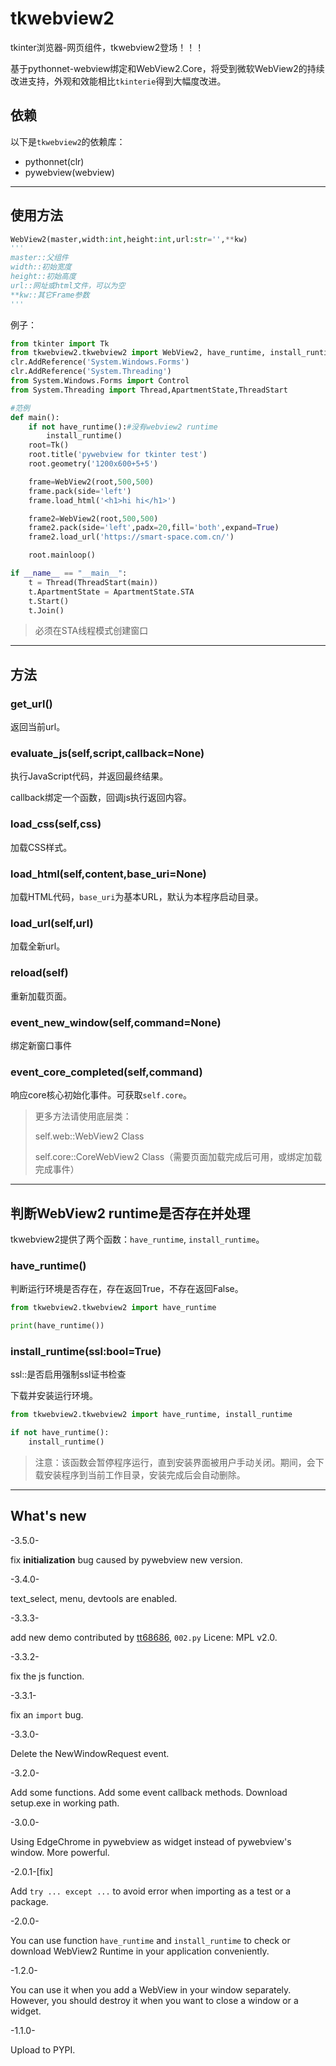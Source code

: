 # tkwebview2

tkinter浏览器-网页组件，tkwebview2登场！！！

基于pythonnet-webview绑定和WebView2.Core，将受到微软WebView2的持续改进支持，外观和效能相比`tkinterie`得到大幅度改进。

## 依赖

以下是`tkwebview2`的依赖库：

- pythonnet(clr)
- pywebview(webview)

---

## 使用方法

```python
WebView2(master,width:int,height:int,url:str='',**kw)
'''
master::父组件
width::初始宽度
height::初始高度
url::网址或html文件，可以为空
**kw::其它Frame参数
'''
```

例子：

```python
from tkinter import Tk
from tkwebview2.tkwebview2 import WebView2, have_runtime, install_runtime
clr.AddReference('System.Windows.Forms')
clr.AddReference('System.Threading')
from System.Windows.Forms import Control
from System.Threading import Thread,ApartmentState,ThreadStart    

#范例
def main():
    if not have_runtime():#没有webview2 runtime
        install_runtime()
    root=Tk()
    root.title('pywebview for tkinter test')
    root.geometry('1200x600+5+5')

    frame=WebView2(root,500,500)
    frame.pack(side='left')
    frame.load_html('<h1>hi hi</h1>')

    frame2=WebView2(root,500,500)
    frame2.pack(side='left',padx=20,fill='both',expand=True)
    frame2.load_url('https://smart-space.com.cn/')

    root.mainloop()

if __name__ == "__main__":
    t = Thread(ThreadStart(main))
    t.ApartmentState = ApartmentState.STA
    t.Start()
    t.Join()
```

> 必须在STA线程模式创建窗口

---

## 方法

### get_url()

返回当前url。

### evaluate_js(self,script,callback=None)

执行JavaScript代码，并返回最终结果。

callback绑定一个函数，回调js执行返回内容。

### load_css(self,css)

加载CSS样式。

### load_html(self,content,base_uri=None)

加载HTML代码，`base_uri`为基本URL，默认为本程序启动目录。

### load_url(self,url)

加载全新url。

### reload(self)

重新加载页面。

### event_new_window(self,command=None)

绑定新窗口事件

### event_core_completed(self,command)

响应core核心初始化事件。可获取`self.core`。

> 更多方法请使用底层类：
> 
> self.web::WebView2 Class
> 
> self.core::CoreWebView2 Class（需要页面加载完成后可用，或绑定加载完成事件）

---

## 判断WebView2 runtime是否存在并处理

tkwebview2提供了两个函数：`have_runtime`, `install_runtime`。

### have_runtime()

判断运行环境是否存在，存在返回True，不存在返回False。

```python
from tkwebview2.tkwebview2 import have_runtime

print(have_runtime())
```

### install_runtime(ssl:bool=True)

ssl::是否启用强制ssl证书检查

下载并安装运行环境。

```python
from tkwebview2.tkwebview2 import have_runtime, install_runtime

if not have_runtime():
    install_runtime()
```

> 注意：该函数会暂停程序运行，直到安装界面被用户手动关闭。期间，会下载安装程序到当前工作目录，安装完成后会自动删除。

---

## What's new

-3.5.0-

fix **initialization** bug caused by pywebview new version.

-3.4.0-

text_select, menu, devtools  are enabled.

-3.3.3-

add new demo contributed by [tt68686](https://blog.csdn.net/tt68686), `002.py` Licene: MPL v2.0.

-3.3.2-

fix the js function.

-3.3.1-

fix an `import` bug.

-3.3.0-

Delete the NewWindowRequest event.

-3.2.0-

Add some functions. Add some event callback methods. Download setup.exe in working path.

-3.0.0-

Using EdgeChrome in pywebview as widget instead of pywebview's window. More powerful.

-2.0.1-[fix]

Add `try ... except ...` to avoid error when importing as a test or a package.

-2.0.0-

You can use function `have_runtime` and `install_runtime` to check or download WebView2 Runtime in your application conveniently.

-1.2.0-

You can use it when you add a WebView in your window separately. However, you should destroy it when you want to close a window or a widget.

-1.1.0-

Upload to PYPI.
